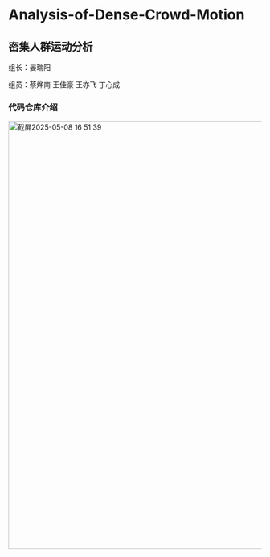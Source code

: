 # Analysis-of-Dense-Crowd-Motion
## 密集人群运动分析

组长：晏瑞阳

组员：蔡烨南 王佳豪 王亦飞 丁心成

### 代码仓库介绍
<img width="851" alt="截屏2025-05-08 16 51 39" src="https://github.com/user-attachments/assets/739638e5-f94e-488b-9412-8ffba0960022" />






